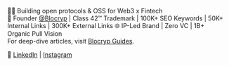 👨‍💻 Building open protocols & OSS for Web3 x Fintech  
🚀 Founder [@Blocryp](https://blocryp.com) | Class 42™ Trademark | 100K+ SEO Keywords | 50K+ Internal Links | 300K+ External Links
🌐 IP-Led Brand | Zero VC | 1B+ Organic Pull Vision  
For deep-dive articles, visit [Blocryp Guides](https://blocryp.com/guides).

🔗 [LinkedIn](https://www.linkedin.com/in/narinder-sharma) | [Instagram](https://www.instagram.com/_narindersharma)
